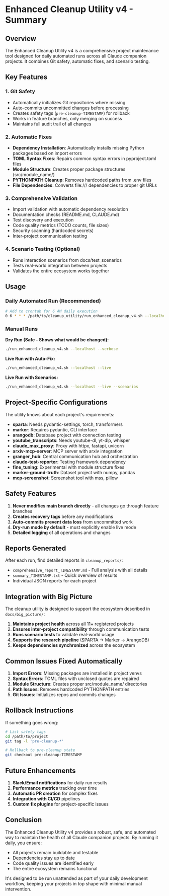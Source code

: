 # Enhanced Cleanup Utility v4 - Summary

## Overview

The Enhanced Cleanup Utility v4 is a comprehensive project maintenance tool designed for daily automated runs across all Claude companion projects. It combines Git safety, automatic fixes, and scenario testing.

## Key Features

### 1. **Git Safety**
- Automatically initializes Git repositories where missing
- Auto-commits uncommitted changes before processing
- Creates safety tags (`pre-cleanup-TIMESTAMP`) for rollback
- Works in feature branches, only merging on success
- Maintains full audit trail of all changes

### 2. **Automatic Fixes**
- **Dependency Installation**: Automatically installs missing Python packages based on import errors
- **TOML Syntax Fixes**: Repairs common syntax errors in pyproject.toml files
- **Module Structure**: Creates proper package structures (src/module_name/)
- **PYTHONPATH Cleanup**: Removes hardcoded paths from .env files
- **File Dependencies**: Converts file:/// dependencies to proper git URLs

### 3. **Comprehensive Validation**
- Import validation with automatic dependency resolution
- Documentation checks (README.md, CLAUDE.md)
- Test discovery and execution
- Code quality metrics (TODO counts, file sizes)
- Security scanning (hardcoded secrets)
- Inter-project communication testing

### 4. **Scenario Testing** (Optional)
- Runs interaction scenarios from docs/test_scenarios
- Tests real-world integration between projects
- Validates the entire ecosystem works together

## Usage

### Daily Automated Run (Recommended)
```bash
# Add to crontab for 6 AM daily execution
0 6 * * * /path/to/cleanup_utility/run_enhanced_cleanup_v4.sh --localhost --live --scenarios >> /path/to/cleanup_daily.log 2>&1
```

### Manual Runs

**Dry Run (Safe - Shows what would be changed):**
```bash
./run_enhanced_cleanup_v4.sh --localhost --verbose
```

**Live Run with Auto-Fix:**
```bash
./run_enhanced_cleanup_v4.sh --localhost --live
```

**Live Run with Scenarios:**
```bash
./run_enhanced_cleanup_v4.sh --localhost --live --scenarios
```

## Project-Specific Configurations

The utility knows about each project's requirements:

- **sparta**: Needs pydantic-settings, torch, transformers
- **marker**: Requires pydantic, CLI interface
- **arangodb**: Database project with connection testing
- **youtube_transcripts**: Needs youtube-dl, yt-dlp, whisper
- **claude_max_proxy**: Proxy with httpx, fastapi, uvicorn
- **arxiv-mcp-server**: MCP server with arxiv integration
- **granger_hub**: Central communication hub and orchestration
- **claude-test-reporter**: Testing framework dependency
- **fine_tuning**: Experimental with module structure fixes
- **marker-ground-truth**: Dataset project with numpy, pandas
- **mcp-screenshot**: Screenshot tool with mss, pillow

## Safety Features

1. **Never modifies main branch directly** - all changes go through feature branches
2. **Creates recovery tags** before any modifications
3. **Auto-commits prevent data loss** from uncommitted work
4. **Dry-run mode by default** - must explicitly enable live mode
5. **Detailed logging** of all operations and changes

## Reports Generated

After each run, find detailed reports in `cleanup_reports/`:

- `comprehensive_report_TIMESTAMP.md` - Full analysis with all details
- `summary_TIMESTAMP.txt` - Quick overview of results
- Individual JSON reports for each project

## Integration with Big Picture

The cleanup utility is designed to support the ecosystem described in `docs/big_picture/`:

1. **Maintains project health** across all 11+ registered projects
2. **Ensures inter-project compatibility** through communication tests
3. **Runs scenario tests** to validate real-world usage
4. **Supports the research pipeline** (SPARTA → Marker → ArangoDB)
5. **Keeps dependencies synchronized** across the ecosystem

## Common Issues Fixed Automatically

1. **Import Errors**: Missing packages are installed in project venvs
2. **Syntax Errors**: TOML files with unclosed quotes are repaired
3. **Module Structure**: Creates proper src/module_name/ directories
4. **Path Issues**: Removes hardcoded PYTHONPATH entries
5. **Git Issues**: Initializes repos and commits changes

## Rollback Instructions

If something goes wrong:

```bash
# List safety tags
cd /path/to/project
git tag -l 'pre-cleanup-*'

# Rollback to pre-cleanup state
git checkout pre-cleanup-TIMESTAMP
```

## Future Enhancements

1. **Slack/Email notifications** for daily run results
2. **Performance metrics** tracking over time
3. **Automatic PR creation** for complex fixes
4. **Integration with CI/CD** pipelines
5. **Custom fix plugins** for project-specific issues

## Conclusion

The Enhanced Cleanup Utility v4 provides a robust, safe, and automated way to maintain the health of all Claude companion projects. By running it daily, you ensure:

- All projects remain buildable and testable
- Dependencies stay up to date
- Code quality issues are identified early
- The entire ecosystem remains functional

It's designed to be run unattended as part of your daily development workflow, keeping your projects in top shape with minimal manual intervention.